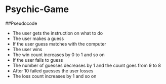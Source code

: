 # Psychic-Game
##Pseudocode
+ The user gets the instruction on what to do 
+ The user makes a guess
+ If the user guess matches with the computer
+ The user wins
+ The win count increases by 0 to 1 and so on
+ If the user fails to guess
+ The number of guesses decreases by 1 and the count goes from 9 to 8
+ After 10 failed guesses the user losses
+ The loss count increases by 1 and so on

